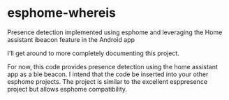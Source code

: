 # esphome-whereis
Presence detection implemented using esphome and leveraging the
Home assistant ibeacon feature in the Android app

I'll get around to more completely documenting this project.

For now, 
this code provides presence detection using the home assistant app
as a ble beacon. I intend that the code be inserted into 
your other esphome projects. The project is similar to the 
excellent esppresence project but allows esphome compatibility.

